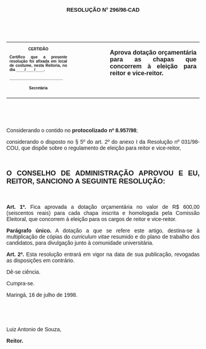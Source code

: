 <BODY>

<B><FONT FACE="Arial"><P ALIGN="CENTER"></P>
<P ALIGN="CENTER">RESOLU&Ccedil;&Atilde;O  N° 296/98-CAD</P>
<P ALIGN="JUSTIFY"></P>
<P ALIGN="JUSTIFY">&nbsp;</P>
</B><P ALIGN="JUSTIFY">&nbsp;</P></FONT>
<TABLE CELLSPACING=0 BORDER=0 CELLPADDING=7 WIDTH=596>
<TR><TD WIDTH="33%" VALIGN="TOP">
<B><FONT FACE="Arial" SIZE=1><P ALIGN="CENTER">CERTID&Atilde;O</P>
<P ALIGN="JUSTIFY">   Certifico que a presente resolu&ccedil;&atilde;o foi afixada em local de costume, nesta Reitoria, no dia ____/____/____.</P>
<P ALIGN="JUSTIFY"></P>
<P ALIGN="JUSTIFY">_________________________</P>
<P ALIGN="CENTER">Secret&aacute;ria</B></FONT></TD>
<TD WIDTH="19%" VALIGN="TOP">&nbsp;</TD>
<TD WIDTH="48%" VALIGN="TOP">
<B><FONT FACE="Arial"><P ALIGN="JUSTIFY">Aprova dota&ccedil;&atilde;o or&ccedil;ament&aacute;ria para as chapas que concorrem &agrave; elei&ccedil;&atilde;o para reitor e vice-reitor.</B></FONT></TD>
</TR>
</TABLE>

<FONT FACE="Arial"><P ALIGN="JUSTIFY"></P>
<P ALIGN="JUSTIFY">&nbsp;</P>
<B><P ALIGN="JUSTIFY">&nbsp;</P>
</B><P ALIGN="JUSTIFY">&#9;Considerando o contido no <B>protocolizado nº 8.957/98</B>;</P>
<P ALIGN="JUSTIFY">&#9;considerando o disposto no § 5º do art. 2º do anexo I da Resolu&ccedil;&atilde;o nº 031/98-COU, que disp&otilde;e sobre o regulamento de elei&ccedil;&atilde;o para reitor e vice-reitor,</P>
<B><P ALIGN="JUSTIFY"></P>
<P ALIGN="JUSTIFY">&nbsp;</P>
</FONT><FONT FACE="Arial" SIZE=4><P ALIGN="JUSTIFY">O CONSELHO DE ADMINISTRA&Ccedil;&Atilde;O APROVOU E EU, REITOR, SANCIONO A SEGUINTE RESOLU&Ccedil;&Atilde;O:</P>
</FONT><FONT FACE="Arial"><P ALIGN="JUSTIFY"></P>
<P ALIGN="JUSTIFY">&nbsp;</P>
<P ALIGN="JUSTIFY">&#9;Art. 1º. </B>Fica aprovada a dota&ccedil;&atilde;o or&ccedil;ament&aacute;ria no valor de R$ 600,00 (seiscentos reais) para cada chapa inscrita e homologada pela Comiss&atilde;o Eleitoral, que concorrem &agrave; elei&ccedil;&atilde;o para os cargos de reitor e vice-reitor.</P>
<B><P ALIGN="JUSTIFY">Par&aacute;grafo &uacute;nico.</B> A dota&ccedil;&atilde;o a que se refere este artigo, destina-se &agrave; multiplica&ccedil;&atilde;o de c&oacute;pias do <I>curriculum vitae</I> resumido e do plano de trabalho dos candidatos, para divulga&ccedil;&atilde;o junto &agrave; comunidade universit&aacute;ria.</P>
<P ALIGN="JUSTIFY">&#9;<B>Art. 2º.</B> Esta resolu&ccedil;&atilde;o entrar&aacute; em vigor na data de sua publica&ccedil;&atilde;o, revogadas as disposi&ccedil;&otilde;es em contr&aacute;rio.</P>
<P ALIGN="JUSTIFY">&#9;D&ecirc;-se ci&ecirc;ncia.</P>
<P ALIGN="JUSTIFY">&#9;Cumpra-se.</P>
<P ALIGN="JUSTIFY"></P>
<P ALIGN="JUSTIFY">&#9;&#9;&#9;&#9;&#9;&#9;Maring&aacute;, 16 de julho de 1998.</P>
<P ALIGN="JUSTIFY"></P>
<P ALIGN="JUSTIFY">&nbsp;</P>
<P ALIGN="JUSTIFY">&nbsp;</P>
<P ALIGN="JUSTIFY">&#9;&#9;&#9;&#9;&#9;&#9;Luiz Antonio de Souza,</P>
<P ALIGN="JUSTIFY">&#9;&#9;&#9;&#9;&#9;&#9;<B>Reitor.</P>
</B><P ALIGN="JUSTIFY"></P></FONT></BODY>
